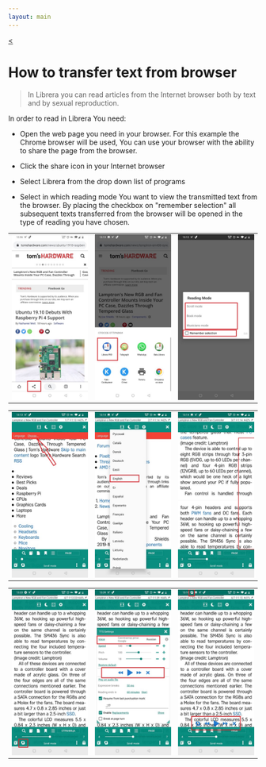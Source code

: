 ```yaml
---
layout: main
---
```

[<](/wiki/faq)

# How to transfer text from browser

> In Librera you can read articles from the Internet browser both by text and by sexual reproduction.

 
In order to read in Librera You need: 

* Open the web page you need in your browser. For this example the Сhrome browser will be used, You can use your browser with the ability to share the page from the browser.  

* Click the share icon in your Internet browser

* Select Librera from the drop down list of programs

* Select in which reading mode You want to view the transmitted text from the browser. By placing the checkbox on "remember selection" all subsequent texts transferred from the browser will be opened in the type of reading you have chosen.

||||
|-|-|-|
|![](1.jpg)|![](2.jpg)|![](3.jpg)|





||||
|-|-|-|
|![](4.jpg)|![](5.jpg)|![](6.jpg)|





||||
|-|-|-|
|![](7.jpg)|![](8.jpg)|![](10.jpg)|
